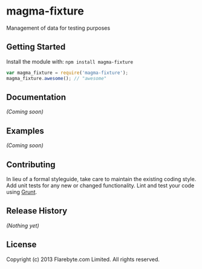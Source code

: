 # magma-fixture

Management of data for testing purposes

## Getting Started
Install the module with: `npm install magma-fixture`

```javascript
var magma_fixture = require('magma-fixture');
magma_fixture.awesome(); // "awesome"
```

## Documentation
_(Coming soon)_

## Examples
_(Coming soon)_

## Contributing
In lieu of a formal styleguide, take care to maintain the existing coding style. Add unit tests for any new or changed functionality. Lint and test your code using [Grunt](http://gruntjs.com/).

## Release History
_(Nothing yet)_

## License
Copyright (c) 2013 Flarebyte.com Limited.
All rights reserved.
